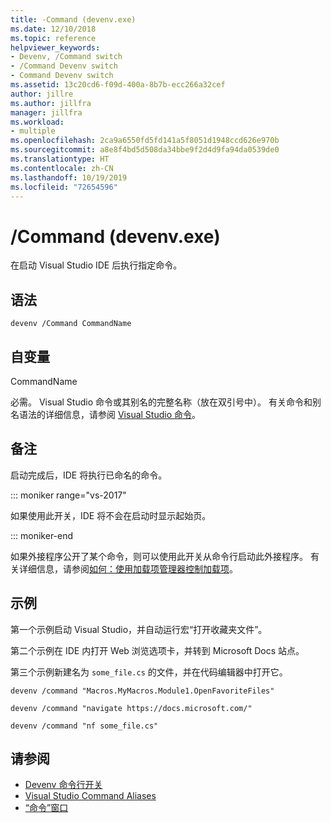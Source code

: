 ```yaml
---
title: -Command (devenv.exe)
ms.date: 12/10/2018
ms.topic: reference
helpviewer_keywords:
- Devenv, /Command switch
- /Command Devenv switch
- Command Devenv switch
ms.assetid: 13c20cd6-f09d-400a-8b7b-ecc266a32cef
author: jillre
ms.author: jillfra
manager: jillfra
ms.workload:
- multiple
ms.openlocfilehash: 2ca9a6550fd5fd141a5f8051d1948ccd626e970b
ms.sourcegitcommit: a8e8f4bd5d508da34bbe9f2d4d9fa94da0539de0
ms.translationtype: HT
ms.contentlocale: zh-CN
ms.lasthandoff: 10/19/2019
ms.locfileid: "72654596"
---
```

# <a name="command-devenvexe"></a>/Command (devenv.exe)

在启动 Visual Studio IDE 后执行指定命令。

## <a name="syntax"></a>语法

```shell
devenv /Command CommandName
```

## <a name="arguments"></a>自变量

CommandName 

必需。 Visual Studio 命令或其别名的完整名称（放在双引号中）。 有关命令和别名语法的详细信息，请参阅 [Visual Studio 命令](../../ide/reference/visual-studio-commands.md)。

## <a name="remarks"></a>备注

启动完成后，IDE 将执行已命名的命令。

::: moniker range="vs-2017"

如果使用此开关，IDE 将不会在启动时显示起始页。

::: moniker-end

如果外接程序公开了某个命令，则可以使用此开关从命令行启动此外接程序。 有关详细信息，请参阅[如何：使用加载项管理器控制加载项](/previous-versions/xwdatdwh(v=vs.140))。

## <a name="example"></a>示例

第一个示例启动 Visual Studio，并自动运行宏“打开收藏夹文件”。

第二个示例在 IDE 内打开 Web 浏览选项卡，并转到 Microsoft Docs 站点。

第三个示例新建名为 `some_file.cs` 的文件，并在代码编辑器中打开它。

```shell
devenv /command "Macros.MyMacros.Module1.OpenFavoriteFiles"

devenv /command "navigate https://docs.microsoft.com/"

devenv /command "nf some_file.cs"
```

## <a name="see-also"></a>请参阅

- [Devenv 命令行开关](../../ide/reference/devenv-command-line-switches.md)
- [Visual Studio Command Aliases](../../ide/reference/visual-studio-command-aliases.md)
- [“命令”窗口](command-window.md)